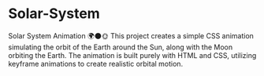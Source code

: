 # Solar-System
Solar System Animation 🌍🌑🌞
This project creates a simple CSS animation simulating the orbit of the Earth around the Sun, along with the Moon orbiting the Earth. The animation is built purely with HTML and CSS, utilizing keyframe animations to create realistic orbital motion.
